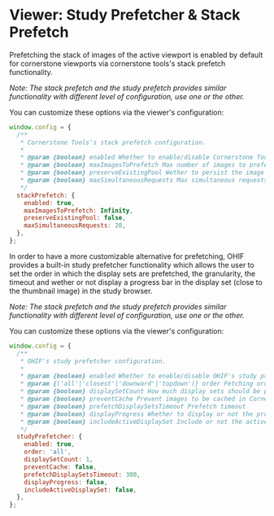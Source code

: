 # Viewer: Study Prefetcher & Stack Prefetch

Prefetching the stack of images of the active viewport is enabled by default for
cornerstone viewports via cornerstone tools's stack prefetch functionality.

_Note: The stack prefetch and the study prefetch provides similar functionality
with different level of configuration, use one or the other._

You can customize these options via the viewer's configuration:

```js
window.config = {
  /**
   * Cornerstone Tools's stack prefetch configuration.
   *
   * @param {boolean} enabled Whether to enable/disable Cornerstone Tools stack prefetch
   * @param {boolean} maxImagesToPrefetch Max number of images to prefetch
   * @param {boolean} preserveExistingPool Wether to persist the image pool (cache)
   * @param {boolean} maxSimultaneousRequests Max simultaneous requests triggered while prefetching
   */
  stackPrefetch: {
    enabled: true,
    maxImagesToPrefetch: Infinity,
    preserveExistingPool: false,
    maxSimultaneousRequests: 20,
  },
};
```

In order to have a more customizable alternative for prefetching, OHIF provides
a built-in study prefetcher functionality which allows the user to set the order
in which the display sets are prefetched, the granularity, the timeout and
wether or not display a progress bar in the display set (close to the thumbnail
image) in the study browser.

_Note: The stack prefetch and the study prefetch provides similar functionality
with different level of configuration, use one or the other._

You can customize these options via the viewer's configuration:

```js
window.config = {
  /**
   * OHIF's study prefetcher configuration.
   *
   * @param {boolean} enabled Whether to enable/disable OHIF's study prefetcher
   * @param {('all'|'closest'|'downward'|'topdown')} order Fetching order: all display sets, the closest ones, downward or top down fashion based on the currently selected display set
   * @param {boolean} displaySetCount How much display sets should be prefetched at once
   * @param {boolean} preventCache Prevent images to be cached in Cornerstone Tools's request pool manager
   * @param {boolean} prefetchDisplaySetsTimeout Prefetch timeout
   * @param {boolean} displayProgress Whether to display or not the progress bar in the display set
   * @param {boolean} includeActiveDisplaySet Include or not the active display set while prefetching
   */
  studyPrefetcher: {
    enabled: true,
    order: 'all',
    displaySetCount: 1,
    preventCache: false,
    prefetchDisplaySetsTimeout: 300,
    displayProgress: false,
    includeActiveDisplaySet: false,
  },
};
```
